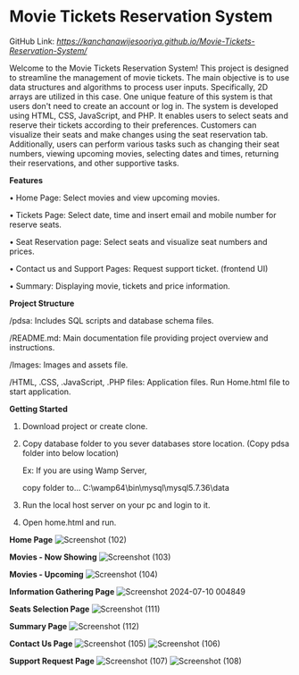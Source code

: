 # Movie Tickets Reservation System

GitHub Link: _https://kanchanawijesooriya.github.io/Movie-Tickets-Reservation-System/_

Welcome to the Movie Tickets Reservation System! This project is designed to streamline the management of movie tickets. The main objective is to use data structures and algorithms to process user inputs. Specifically, 2D arrays are utilized in this case. One unique feature of this system is that users don't need to create an account or log in. The system is developed using HTML, CSS, JavaScript, and PHP. It enables users to select seats and reserve their tickets according to their preferences. Customers can visualize their seats and make changes using the seat reservation tab. Additionally, users can perform various tasks such as changing their seat numbers, viewing upcoming movies, selecting dates and times, returning their reservations, and other supportive tasks. 

**Features**

•	Home Page: Select movies and view upcoming movies.

•	Tickets Page: Select date, time and insert email and mobile number for reserve seats.

•	Seat Reservation page: Select seats and visualize seat numbers and prices.

•	Contact us and Support Pages: Request support ticket. (frontend UI)

•	Summary: Displaying movie, tickets and price information.

**Project Structure**

/pdsa: Includes SQL scripts and database schema files.

/README.md: Main documentation file providing project overview and instructions.

/Images: Images and assets file.

/HTML, .CSS, .JavaScript, .PHP files: Application files. Run Home.html file to start application.

**Getting Started**

1.	Download project or create clone.

2.	Copy database folder to you sever databases store location. (Copy pdsa folder into below location) 

       Ex: If you are using Wamp Server, 

       copy folder to... C:\wamp64\bin\mysql\mysql5.7.36\data

3.	Run the local host server on your pc and login to it.
 
4.	Open home.html and run.

**Home Page**
![Screenshot (102)](https://github.com/KanchanaWijesooriya/Movie-Tickets-Reservation-System/assets/160541254/faaca21f-51b1-46f9-a192-ca056d65f708)


**Movies - Now Showing**
![Screenshot (103)](https://github.com/KanchanaWijesooriya/Movie-Tickets-Reservation-System/assets/160541254/4c3d3f39-3c24-4a65-8e30-a9a370d0bd85)


**Movies - Upcoming**
![Screenshot (104)](https://github.com/KanchanaWijesooriya/Movie-Tickets-Reservation-System/assets/160541254/62eed1c6-b9e8-4cd7-9a68-1c298a613547)

**Information Gathering Page**
![Screenshot 2024-07-10 004849](https://github.com/KanchanaWijesooriya/Movie-Tickets-Reservation-System/assets/160541254/90eb25f2-cd24-473c-a672-79362674092d)

**Seats Selection Page**
![Screenshot (111)](https://github.com/KanchanaWijesooriya/Movie-Tickets-Reservation-System/assets/160541254/4915bb79-ef3a-457c-8d91-bbc77efec704)

**Summary Page**
![Screenshot (112)](https://github.com/KanchanaWijesooriya/Movie-Tickets-Reservation-System/assets/160541254/cff6e9af-f2bc-4037-ae33-423ed614471a)

**Contact Us Page**
![Screenshot (105)](https://github.com/KanchanaWijesooriya/Movie-Tickets-Reservation-System/assets/160541254/a09e583e-92d5-450f-8c08-99bedd9d9846)
![Screenshot (106)](https://github.com/KanchanaWijesooriya/Movie-Tickets-Reservation-System/assets/160541254/288720b3-f26b-4fd2-920d-6ee970a4f351)

**Support Request Page**
![Screenshot (107)](https://github.com/KanchanaWijesooriya/Movie-Tickets-Reservation-System/assets/160541254/306fc6cb-8c09-4379-9479-2663ee9f4fb7)
![Screenshot (108)](https://github.com/KanchanaWijesooriya/Movie-Tickets-Reservation-System/assets/160541254/2c9a1ef0-8eb0-4f6a-bf55-235b2f2d6094)
